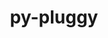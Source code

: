 ---
title: "py-pluggy"
layout: cache
categories: [package, develop-2023-06-11]
meta: {"versions": ["1.0.0"], "compilers": ["gcc@=11.1.0", "gcc@=11.3.0", "gcc@=7.3.1", "gcc@=7.5.0"], "oss": ["amzn2", "ubuntu18.04", "ubuntu20.04", "ubuntu22.04"], "platforms": ["linux"], "targets": ["aarch64", "neoverse_n1", "ppc64le", "x86_64_v3"], "stacks": ["aws-isc", "aws-isc-aarch64", "data-vis-sdk", "e4s", "e4s-power", "ml-linux-x86_64-cpu", "ml-linux-x86_64-cuda", "ml-linux-x86_64-rocm", "radiuss", "root"], "num_specs": 15, "num_specs_by_stack": {"root": 15, "e4s": 4, "e4s-power": 3, "aws-isc-aarch64": 2, "ml-linux-x86_64-cpu": 1, "ml-linux-x86_64-rocm": 1, "ml-linux-x86_64-cuda": 1, "data-vis-sdk": 2, "radiuss": 2, "aws-isc": 1}}
spec_details: [{"hash": "lswsfajnqg6iom762dxodt6fztwud7gp", "compiler": "gcc@=11.1.0", "versions": ["1.0.0"], "os": "ubuntu20.04", "platform": "linux", "target": "x86_64_v3", "variants": ["build_system=python_pip"], "stacks": ["root", "e4s"], "size": "-", "tarball": "https://binaries.spack.io/releases/develop-2023-06-11/build_cache/linux-ubuntu20.04-x86_64_v3/gcc-11.1.0/py-pluggy-1.0.0/linux-ubuntu20.04-x86_64_v3-gcc-11.1.0-py-pluggy-1.0.0-lswsfajnqg6iom762dxodt6fztwud7gp.spack"}, {"hash": "l5j4is6drtxlov4bqslgcdc7mcwf3qj2", "compiler": "gcc@=11.1.0", "versions": ["1.0.0"], "os": "ubuntu20.04", "platform": "linux", "target": "ppc64le", "variants": ["build_system=python_pip"], "stacks": ["e4s-power", "root"], "size": "-", "tarball": "https://binaries.spack.io/releases/develop-2023-06-11/build_cache/linux-ubuntu20.04-ppc64le/gcc-11.1.0/py-pluggy-1.0.0/linux-ubuntu20.04-ppc64le-gcc-11.1.0-py-pluggy-1.0.0-l5j4is6drtxlov4bqslgcdc7mcwf3qj2.spack"}, {"hash": "fhjgnomhs4cdaim4bwdxuuanzlv3hjjr", "compiler": "gcc@=7.3.1", "versions": ["1.0.0"], "os": "amzn2", "platform": "linux", "target": "aarch64", "variants": ["build_system=python_pip"], "stacks": ["aws-isc-aarch64", "root"], "size": "-", "tarball": "https://binaries.spack.io/releases/develop-2023-06-11/build_cache/linux-amzn2-aarch64/gcc-7.3.1/py-pluggy-1.0.0/linux-amzn2-aarch64-gcc-7.3.1-py-pluggy-1.0.0-fhjgnomhs4cdaim4bwdxuuanzlv3hjjr.spack"}, {"hash": "zmr7cvfuddj5fjt7zuv4gcyp2wcp6rcr", "compiler": "gcc@=11.1.0", "versions": ["1.0.0"], "os": "ubuntu20.04", "platform": "linux", "target": "ppc64le", "variants": ["build_system=python_pip"], "stacks": ["e4s-power", "root"], "size": "-", "tarball": "https://binaries.spack.io/releases/develop-2023-06-11/build_cache/linux-ubuntu20.04-ppc64le/gcc-11.1.0/py-pluggy-1.0.0/linux-ubuntu20.04-ppc64le-gcc-11.1.0-py-pluggy-1.0.0-zmr7cvfuddj5fjt7zuv4gcyp2wcp6rcr.spack"}, {"hash": "fnnkp2mwqy6bugnz7lhwizfd5bn6gjqa", "compiler": "gcc@=11.3.0", "versions": ["1.0.0"], "os": "ubuntu22.04", "platform": "linux", "target": "x86_64_v3", "variants": ["build_system=python_pip"], "stacks": ["root", "ml-linux-x86_64-cpu", "ml-linux-x86_64-rocm", "ml-linux-x86_64-cuda"], "size": "-", "tarball": "https://binaries.spack.io/releases/develop-2023-06-11/build_cache/linux-ubuntu22.04-x86_64_v3/gcc-11.3.0/py-pluggy-1.0.0/linux-ubuntu22.04-x86_64_v3-gcc-11.3.0-py-pluggy-1.0.0-fnnkp2mwqy6bugnz7lhwizfd5bn6gjqa.spack"}, {"hash": "jgrekli2psbnryrcllgpf35m67r27ndd", "compiler": "gcc@=11.1.0", "versions": ["1.0.0"], "os": "ubuntu20.04", "platform": "linux", "target": "x86_64_v3", "variants": ["build_system=python_pip"], "stacks": ["root", "e4s"], "size": "-", "tarball": "https://binaries.spack.io/releases/develop-2023-06-11/build_cache/linux-ubuntu20.04-x86_64_v3/gcc-11.1.0/py-pluggy-1.0.0/linux-ubuntu20.04-x86_64_v3-gcc-11.1.0-py-pluggy-1.0.0-jgrekli2psbnryrcllgpf35m67r27ndd.spack"}, {"hash": "dtidmsskbi2abrd2rcnsihjdjkqhrjzn", "compiler": "gcc@=11.1.0", "versions": ["1.0.0"], "os": "ubuntu20.04", "platform": "linux", "target": "x86_64_v3", "variants": ["build_system=python_pip"], "stacks": ["root", "e4s"], "size": "-", "tarball": "https://binaries.spack.io/releases/develop-2023-06-11/build_cache/linux-ubuntu20.04-x86_64_v3/gcc-11.1.0/py-pluggy-1.0.0/linux-ubuntu20.04-x86_64_v3-gcc-11.1.0-py-pluggy-1.0.0-dtidmsskbi2abrd2rcnsihjdjkqhrjzn.spack"}, {"hash": "ilgg7cg7j6z3odh3jtq7mbiduvmklfa7", "compiler": "gcc@=11.1.0", "versions": ["1.0.0"], "os": "ubuntu20.04", "platform": "linux", "target": "x86_64_v3", "variants": ["build_system=python_pip"], "stacks": ["root", "data-vis-sdk"], "size": "-", "tarball": "https://binaries.spack.io/releases/develop-2023-06-11/build_cache/linux-ubuntu20.04-x86_64_v3/gcc-11.1.0/py-pluggy-1.0.0/linux-ubuntu20.04-x86_64_v3-gcc-11.1.0-py-pluggy-1.0.0-ilgg7cg7j6z3odh3jtq7mbiduvmklfa7.spack"}, {"hash": "45iez4dipnnp72yyfu6slrj5fqt2qrv2", "compiler": "gcc@=11.1.0", "versions": ["1.0.0"], "os": "ubuntu20.04", "platform": "linux", "target": "ppc64le", "variants": ["build_system=python_pip"], "stacks": ["e4s-power", "root"], "size": "-", "tarball": "https://binaries.spack.io/releases/develop-2023-06-11/build_cache/linux-ubuntu20.04-ppc64le/gcc-11.1.0/py-pluggy-1.0.0/linux-ubuntu20.04-ppc64le-gcc-11.1.0-py-pluggy-1.0.0-45iez4dipnnp72yyfu6slrj5fqt2qrv2.spack"}, {"hash": "j2kfvqymlrz6ayjaazvjz5kuev4nz4df", "compiler": "gcc@=11.1.0", "versions": ["1.0.0"], "os": "ubuntu20.04", "platform": "linux", "target": "x86_64_v3", "variants": ["build_system=python_pip"], "stacks": ["root", "data-vis-sdk"], "size": "-", "tarball": "https://binaries.spack.io/releases/develop-2023-06-11/build_cache/linux-ubuntu20.04-x86_64_v3/gcc-11.1.0/py-pluggy-1.0.0/linux-ubuntu20.04-x86_64_v3-gcc-11.1.0-py-pluggy-1.0.0-j2kfvqymlrz6ayjaazvjz5kuev4nz4df.spack"}, {"hash": "jt6legptv7feigj3mfmnlchlakidxrgx", "compiler": "gcc@=7.5.0", "versions": ["1.0.0"], "os": "ubuntu18.04", "platform": "linux", "target": "x86_64_v3", "variants": ["build_system=python_pip"], "stacks": ["root", "radiuss"], "size": "-", "tarball": "https://binaries.spack.io/releases/develop-2023-06-11/build_cache/linux-ubuntu18.04-x86_64_v3/gcc-7.5.0/py-pluggy-1.0.0/linux-ubuntu18.04-x86_64_v3-gcc-7.5.0-py-pluggy-1.0.0-jt6legptv7feigj3mfmnlchlakidxrgx.spack"}, {"hash": "xyykhzdf5ndh6v7gb5mkeumieksvvw34", "compiler": "gcc@=11.1.0", "versions": ["1.0.0"], "os": "ubuntu20.04", "platform": "linux", "target": "x86_64_v3", "variants": ["build_system=python_pip"], "stacks": ["root", "e4s"], "size": "-", "tarball": "https://binaries.spack.io/releases/develop-2023-06-11/build_cache/linux-ubuntu20.04-x86_64_v3/gcc-11.1.0/py-pluggy-1.0.0/linux-ubuntu20.04-x86_64_v3-gcc-11.1.0-py-pluggy-1.0.0-xyykhzdf5ndh6v7gb5mkeumieksvvw34.spack"}, {"hash": "pysg6fu7pijv6bsjri4jfrzjnuqk3rpy", "compiler": "gcc@=7.3.1", "versions": ["1.0.0"], "os": "amzn2", "platform": "linux", "target": "x86_64_v3", "variants": ["build_system=python_pip"], "stacks": ["aws-isc", "root"], "size": "-", "tarball": "https://binaries.spack.io/releases/develop-2023-06-11/build_cache/linux-amzn2-x86_64_v3/gcc-7.3.1/py-pluggy-1.0.0/linux-amzn2-x86_64_v3-gcc-7.3.1-py-pluggy-1.0.0-pysg6fu7pijv6bsjri4jfrzjnuqk3rpy.spack"}, {"hash": "3flof43lvibuxkwsjvznbl4tglvcpixi", "compiler": "gcc@=7.3.1", "versions": ["1.0.0"], "os": "amzn2", "platform": "linux", "target": "neoverse_n1", "variants": ["build_system=python_pip"], "stacks": ["aws-isc-aarch64", "root"], "size": "-", "tarball": "https://binaries.spack.io/releases/develop-2023-06-11/build_cache/linux-amzn2-neoverse_n1/gcc-7.3.1/py-pluggy-1.0.0/linux-amzn2-neoverse_n1-gcc-7.3.1-py-pluggy-1.0.0-3flof43lvibuxkwsjvznbl4tglvcpixi.spack"}, {"hash": "ixsw6bquzftsq7mn4bszhnf3juhvi7l3", "compiler": "gcc@=7.5.0", "versions": ["1.0.0"], "os": "ubuntu18.04", "platform": "linux", "target": "x86_64_v3", "variants": ["build_system=python_pip"], "stacks": ["root", "radiuss"], "size": "-", "tarball": "https://binaries.spack.io/releases/develop-2023-06-11/build_cache/linux-ubuntu18.04-x86_64_v3/gcc-7.5.0/py-pluggy-1.0.0/linux-ubuntu18.04-x86_64_v3-gcc-7.5.0-py-pluggy-1.0.0-ixsw6bquzftsq7mn4bszhnf3juhvi7l3.spack"}]
---
